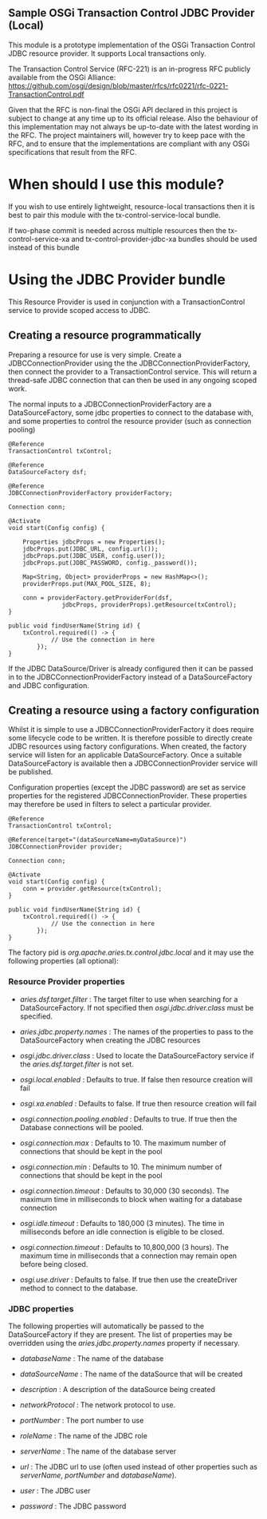Sample OSGi Transaction Control JDBC Provider (Local)
-----------------------------------------------------

This module is a prototype implementation of the OSGi Transaction Control JDBC resource provider. It supports Local transactions only.

The Transaction Control Service (RFC-221) is an in-progress RFC publicly available from the OSGi Alliance: https://github.com/osgi/design/blob/master/rfcs/rfc0221/rfc-0221-TransactionControl.pdf

Given that the RFC is non-final the OSGi API declared in this project is subject to change at any time up to its official release. Also the behaviour of this implementation may not always be up-to-date with the latest wording in the RFC. The project maintainers will, however try to keep pace with the RFC, and to ensure that the implementations are compliant with any OSGi specifications that result from the RFC.

# When should I use this module?

If you wish to use entirely lightweight, resource-local transactions then it is best to pair this module with the tx-control-service-local bundle.

If two-phase commit is needed across multiple resources then the tx-control-service-xa and tx-control-provider-jdbc-xa bundles should be used instead of this bundle

# Using the JDBC Provider bundle

This Resource Provider is used in conjunction with a TransactionControl service to provide scoped access to JDBC.

## Creating a resource programmatically

Preparing a resource for use is very simple. Create a JDBCConnectionProvider using the the JDBCConnectionProviderFactory, then connect the provider to a TransactionControl service. This will return a thread-safe JDBC connection that can then be used in any ongoing scoped work.

The normal inputs to a JDBCConnectionProviderFactory are a DataSourceFactory, some jdbc properties to connect to the database with, and some properties to control the resource provider (such as connection pooling)


    @Reference
    TransactionControl txControl;

    @Reference
    DataSourceFactory dsf;

    @Reference
    JDBCConnectionProviderFactory providerFactory;

    Connection conn;

    @Activate
    void start(Config config) {

        Properties jdbcProps = new Properties();
        jdbcProps.put(JDBC_URL, config.url());
        jdbcProps.put(JDBC_USER, config.user());
        jdbcProps.put(JDBC_PASSWORD, config._password());

        Map<String, Object> providerProps = new HashMap<>();
        providerProps.put(MAX_POOL_SIZE, 8);

        conn = providerFactory.getProviderFor(dsf, 
                   jdbcProps, providerProps).getResource(txControl);
    }

    public void findUserName(String id) {
        txControl.required(() -> {
                // Use the connection in here
            });
    } 

If the JDBC DataSource/Driver is already configured then it can be passed in to the JDBCConnectionProviderFactory instead of a DataSourceFactory and JDBC configuration.


## Creating a resource using a factory configuration

Whilst it is simple to use a JDBCConnectionProviderFactory it does require some lifecycle code to be written. It is therefore possible to directly create JDBC resources using factory configurations. When created, the factory service will listen for an applicable DataSourceFactory. Once a suitable DataSourceFactory is available then a JDBCConnectionProvider service will be published. 

Configuration properties (except the JDBC password) are set as service properties for the registered JDBCConnectionProvider. These properties may therefore be used in filters to select a particular provider.

    @Reference
    TransactionControl txControl;

    @Reference(target="(dataSourceName=myDataSource)")
    JDBCConnectionProvider provider;

    Connection conn;

    @Activate
    void start(Config config) {
        conn = provider.getResource(txControl);
    }

    public void findUserName(String id) {
        txControl.required(() -> {
                // Use the connection in here
            });
    } 



The factory pid is _org.apache.aries.tx.control.jdbc.local_ and it may use the following properties (all optional):

### Resource Provider properties

* *aries.dsf.target.filter* : The target filter to use when searching for a DataSourceFactory. If not specified then *osgi.jdbc.driver.class* must be specified.

* *aries.jdbc.property.names* : The names of the properties to pass to the DataSourceFactory when creating the JDBC resources

* *osgi.jdbc.driver.class* : Used to locate the DataSourceFactory service if the *aries.dsf.target.filter* is not set.

* *osgi.local.enabled* : Defaults to true. If false then resource creation will fail

* *osgi.xa.enabled* : Defaults to false. If true then resource creation will fail

* *osgi.connection.pooling.enabled* : Defaults to true. If true then the Database connections will be pooled.

* *osgi.connection.max* : Defaults to 10. The maximum number of connections that should be kept in the pool

* *osgi.connection.min* : Defaults to 10. The minimum number of connections that should be kept in the pool

* *osgi.connection.timeout* : Defaults to 30,000 (30 seconds). The maximum time in milliseconds to block when waiting for a database connection

* *osgi.idle.timeout* : Defaults to 180,000 (3 minutes). The time in milliseconds before an idle connection is eligible to be closed.

* *osgi.connection.timeout* : Defaults to 10,800,000 (3 hours). The maximum time in milliseconds that a connection may remain open before being closed.

* *osgi.use.driver* : Defaults to false. If true then use the createDriver method to connect to the database.


### JDBC properties

The following properties will automatically be passed to the DataSourceFactory if they are present. The list of properties may be overridden using the *aries.jdbc.property.names* property if necessary.

* *databaseName* : The name of the database

* *dataSourceName* : The name of the dataSource that will be created

* *description* : A description of the dataSource being created

* *networkProtocol* : The network protocol to use.

* *portNumber* : The port number to use

* *roleName* : The name of the JDBC role

* *serverName* : The name of the database server

* *url* : The JDBC url to use (often used instead of other properties such as *serverName*, *portNumber* and *databaseName*).

* *user* : The JDBC user

* *password* : The JDBC password

